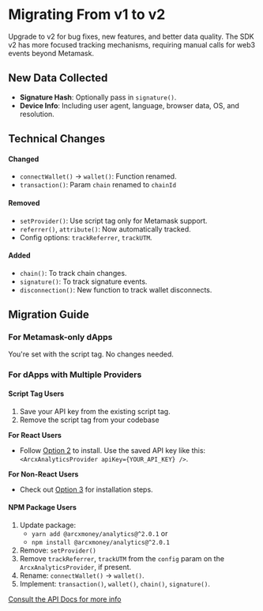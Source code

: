 # Migrating From v1 to v2

Upgrade to v2 for bug fixes, new features, and better data quality. The SDK v2 has more focused tracking mechanisms, requiring manual calls for web3 events beyond Metamask.

## New Data Collected

- **Signature Hash**: Optionally pass in `signature()`.
- **Device Info**: Including user agent, language, browser data, OS, and resolution.

  

## Technical Changes

#### Changed

- `connectWallet()` -> `wallet()`: Function renamed.
- `transaction()`: Param `chain` renamed to `chainId`

#### Removed

- `setProvider()`: Use script tag only for Metamask support.
- `referrer()`, `attribute()`: Now automatically tracked.
- Config options: `trackReferrer`, `trackUTM`.

#### Added

- `chain()`: To track chain changes.
- `signature()`: To track signature events.
- `disconnection()`: New function to track wallet disconnects.



## Migration Guide

### For Metamask-only dApps

You're set with the script tag. No changes needed.

### For dApps with Multiple Providers

#### Script Tag Users

1. Save your API key from the existing script tag.
2. Remove the script tag from your codebase

**For React Users**

- Follow [Option 2](https://github.com/arcxmoney/analytics-sdk#option-3-via-manual-instantiation) to install. Use the saved API key like this: `<ArcxAnalyticsProvider apiKey={YOUR_API_KEY} />`.

**For Non-React Users**

- Check out [Option 3](https://github.com/arcxmoney/analytics-sdk#option-3-via-manual-instantiation) for installation steps.



#### NPM Package Users

1. Update package:
   - `yarn add @arcxmoney/analytics@^2.0.1` or
   - `npm install @arcxmoney/analytics@^2.0.1`
2. Remove: `setProvider()`
3. Remove `trackReferrer`, `trackUTM` from the `config` param on the `ArcxAnalyticsProvider`, if present.
4. Rename: `connectWallet()` -> `wallet()`.
5. Implement: `transaction()`, `wallet()`, `chain()`, `signature()`.



[Consult the API Docs for more info](https://github.com/arcxmoney/analytics-sdk)